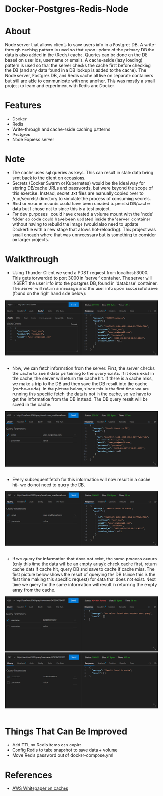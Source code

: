 # Docker-Postgres-Redis-Node

# About

Node server that allows clients to save users info in a Postgres DB. A write-through caching pattern is used so that upon update of the primary DB the data is also added in the (Redis) cache. Queries can be done on the DB based on user ids, username or emails. A cache-aside (lazy loading) pattern is used so that the server checks the cache first before checking the DB (and any data found in a DB lookup is added to the cache). The Node server, Postgres DB, and Redis cache all live on separate containers but still are able to communicate with one another. This was mostly a small project to learn and experiment with Redis and Docker.

# Features

- Docker
- Redis
- Write-through and cache-aside caching patterns
- Postgres
- Node Express server

# Note

- The cache uses sql queries as keys. This can result in stale data being sent back to the client on occasions.
- Secrets (Docker Swarm or Kubernetes) would be the ideal way for storing DB/cache URLs and passwords, but were beyond the scope of this exercise. Instead, secret .txt files are manually copied over to /run/secrets/ directory to simulate the process of consuming secrets.
- Bind or volume mounts could have been created to persist DB/cache data but I chose not to since this is a test project.
- For dev purposes I could have created a volume mount with the 'node' folder so code could have been updated inside the 'server' container without having to rebuild the image (would also need to update Dockerfile with a new stage that allows hot-reloading). This project was small enough where that was unnecessary but is something to consider on larger projects.

# Walkthrough

- Using Thunder Client we send a POST request from localhost:3000. This gets forwarded to port 3000 in 'server' container. The server will INSERT the user info into the postgres DB, found in 'database' container. The server will return a message and the user info upon successful save (found on the right hand side below):

![POST](./README_img/POST.png)
</br>
</br>

- Now, we can fetch information from the server. First, the server checks the cache to see if data pertaining to the query exists. If it does exist in the cache, the server will return the cache hit. If there is a cache miss, we make a trip to the DB and then save the DB result into the cache (cache-aside). In the picture below, since this is the first time we are running this specific fetch, the data is not in the cache, so we have to get the information from the DB instead. The DB query result will be saved in the cache.

![DB](./README_img/DB.png)
</br>
</br>

- Every subsequent fetch for this information will now result in a cache hit- we do not need to query the DB.

![CACHE](./README_img/CACHE.png)
</br>
</br>

- If we query for information that does not exist, the same process occurs (only this time the data will be an empty array): check cache first, return cache data if cache hit, query DB and save to cache if cache miss. The first picture below shows the result of querying the DB (since this is the first time making this specific request) for data that does not exist. Next time we query for the same information will result in returning the empty array from the cache.

![404](./README_img/404.png)
![404_CACHE](./README_img/404_CACHE.png)
</br>
</br>

# Things That Can Be Improved

- Add TTL so Redis items can expire
- Config Redis to take snapshot to save data + volume
- Move Redis password out of docker-compose.yml

# References

- [AWS Whitepaper on caches](https://docs.aws.amazon.com/whitepapers/latest/database-caching-strategies-using-redis/welcome.html)
